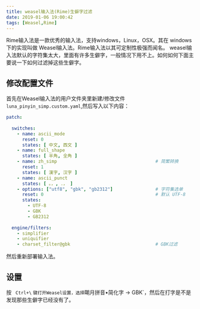 ```yaml
---
title: weasel输入法(Rime)生僻字过滤
date: 2019-01-06 19:00:42
tags: [Weasel,Rime]
---
```


Rime输入法是一款优秀的输入法，支持windows，Linux，OSX。其在 windows 下的实现叫做 Weasel输入法。Rime输入法以其可定制性极强而闻名。
weasel输入法默认的字符集太大，里面有许多生僻字，一般情况下用不上。如何如何下面主要说一下如何过滤掉这些生僻字。

## 修改配置文件
首先在Weasel输入法的用户文件夹里新建/修改文件 `luna_pinyin_simp.custom.yaml`,然后写入以下内容：
``` yaml
patch:
   
  switches:
    - name: ascii_mode
      reset: 0
      states: [ 中文, 西文 ]
    - name: full_shape
      states: [ 半角, 全角 ]
    - name: zh_simp                                     # 简繁转换
      reset: 1
      states: [ 漢字, 汉字 ]
    - name: ascii_punct
      states: [ 。，, ．， ]
    - options: ["utf8", "gbk", "gb2312"]                # 字符集选单
      reset: 0                                          # 默认 UTF-8
      states:
        - UTF-8
        - GBK
        - GB2312
        
  engine/filters:
    - simplifier
    - uniquifier
    - charset_filter@gbk                                # GBK过滤
```
然后重新部署输入法。

## 设置
按 ` Ctrl+\` ` 键打开Weasel设置，选择 `朙月拼音•简化字 -> GBK`，然后在打字是不是发现那些生僻字已经没有了。